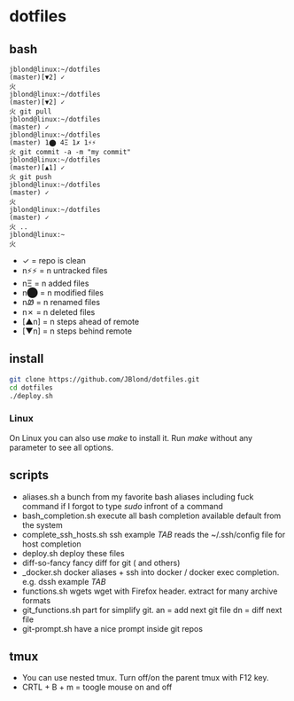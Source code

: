 # dotfiles

## bash
```
jblond@linux:~/dotfiles
(master)[▼2] ✓
⽕ 
jblond@linux:~/dotfiles
(master)[▼2] ✓
⽕ git pull
jblond@linux:~/dotfiles
(master) ✓
jblond@linux:~/dotfiles
(master) 1⬤ 4Ξ 1✗ 1⚡⚡
⽕ git commit -a -m "my commit" 
jblond@linux:~/dotfiles
(master)[▲1] ✓
⽕ git push
jblond@linux:~/dotfiles
(master) ✓
⽕
jblond@linux:~/dotfiles
(master) ✓
⽕ ..
jblond@linux:~
⽕ 

```

- ✓ = repo is clean
- n⚡⚡  = n untracked files
- nΞ = n added files
- n⬤ = n modified files
- nᏪ = n renamed files
- n✗ = n deleted files
- [▲n] = n steps ahead of remote
- [▼n] = n steps behind remote
 
## install

```bash
git clone https://github.com/JBlond/dotfiles.git
cd dotfiles
./deploy.sh
```

### Linux

On Linux you can also use *make* to install it. Run *make* without any parameter to see all options.

## scripts

- aliases.sh a bunch from my favorite bash aliases including fuck command if I forgot to type *sudo* infront of a command
- bash_completion.sh execute all bash completion available default from the system
- complete_ssh_hosts.sh ssh example *TAB* reads the ~/.ssh/config file for host completion
- deploy.sh deploy these files
- diff-so-fancy fancy diff for git ( and others)
- _docker.sh docker aliases + ssh into docker / docker exec completion. e.g. dssh example *TAB*
- functions.sh wgets wget with Firefox header. extract for many archive formats
- git_functions.sh part for simplify git.  an = add next git file dn = diff next file
- git-prompt.sh have a nice prompt inside git repos

## tmux
- You can use nested tmux. Turn off/on the parent tmux with F12 key.
- CRTL + B + m = toogle mouse on and off
